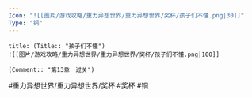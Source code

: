```yaml
---
Icon: "![[图片/游戏攻略/重力异想世界/重力异想世界/奖杯/孩子们不懂.png|30]]"
Type: "铜"
---
```

```ad-common-bronze-trophy
title: (Title:: "孩子们不懂")
![[图片/游戏攻略/重力异想世界/重力异想世界/奖杯/孩子们不懂.png|100]]

(Comment:: "第13章　过关")
```

#重力异想世界/重力异想世界/奖杯 #奖杯 #铜

